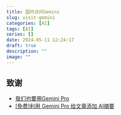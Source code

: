 ```yaml
---
title: 国内访问Gemini
slug: visit-gemini
categories: [AI]
tags: [AI]
series: []
date: 2024-05-11 12:24:17
draft: true
description: ""
image: ""
---
```



<!--more-->




## 致谢
- [我们也要用Gemini Pro](https://zhile.io/2023/12/24/gemini-pro-proxy.html)
- [\[免费\]利用 Gemini Pro 给文章添加 AI摘要](https://blog.peiluming.com/article/520)
